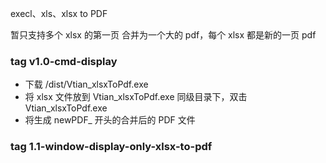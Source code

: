 
execl、xls、xlsx to PDF

暂只支持多个 xlsx 的第一页 合并为一个大的 pdf，每个 xlsx 都是新的一页 pdf

### tag v1.0-cmd-display

- 下载 /dist/Vtian_xlsxToPdf.exe 
- 将 xlsx 文件放到 Vtian_xlsxToPdf.exe 同级目录下，双击 Vtian_xlsxToPdf.exe 
- 将生成 newPDF_ 开头的合并后的 PDF 文件

### tag 1.1-window-display-only-xlsx-to-pdf